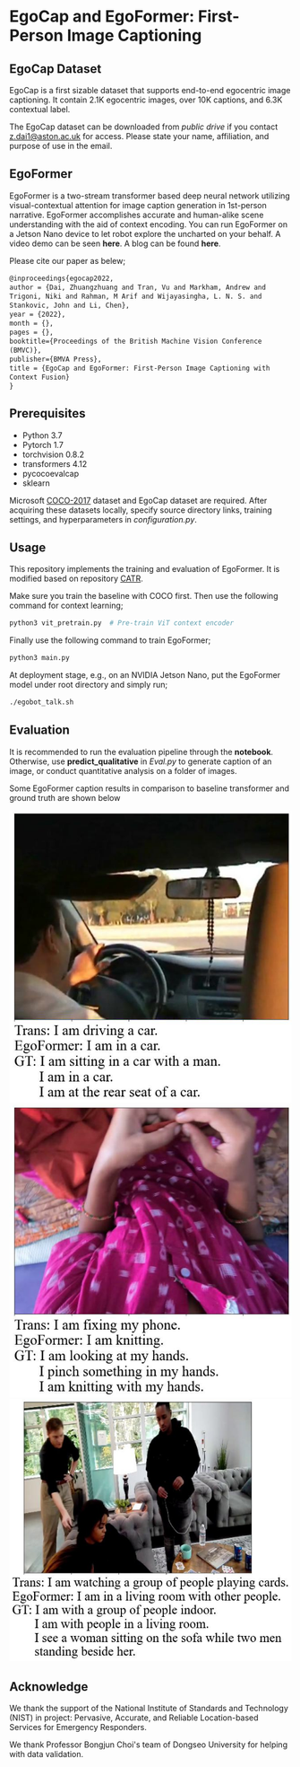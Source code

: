 EgoCap and EgoFormer: First-Person Image Captioning
========

## EgoCap Dataset ##

EgoCap is a first sizable dataset that supports end-to-end egocentric image captioning. It contain 2.1K egocentric images, over 10K captions, and 6.3K contextual
label.

The EgoCap dataset can be downloaded from *public drive* if you contact z.dai1@aston.ac.uk for access. Please state your name, affiliation, and purpose of use in the email.

## EgoFormer ##

EgoFormer is a two-stream transformer based deep neural network utilizing visual-contextual attention for image caption generation in 1st-person narrative. EgoFormer accomplishes accurate and human-alike scene understanding with the aid of context encoding. You can run EgoFormer on a Jetson Nano device to let robot explore the uncharted on your behalf. A video demo can be seen **here**. A blog can be found **here**.

Please cite our paper as belew;

```
@inproceedings{egocap2022,
author = {Dai, Zhuangzhuang and Tran, Vu and Markham, Andrew and Trigoni, Niki and Rahman, M Arif and Wijayasingha, L. N. S. and Stankovic, John and Li, Chen},
year = {2022},
month = {},
pages = {},
booktitle={Proceedings of the British Machine Vision Conference (BMVC)},
publisher={BMVA Press},
title = {EgoCap and EgoFormer: First-Person Image Captioning with Context Fusion}
}
```

## Prerequisites ##

* Python 3.7
* Pytorch 1.7
* torchvision 0.8.2
* transformers 4.12
* pycocoevalcap
* sklearn

Microsoft [COCO-2017](http://cocodataset.org/#download) dataset and EgoCap dataset are required. After acquiring these datasets locally, specify source directory links, training settings, and hyperparameters in *configuration.py*.

## Usage ##

This repository implements the training and evaluation of EgoFormer. It is modified based on repository [CATR](https://github.com/saahiluppal/catr).

Make sure you train the baseline with COCO first. Then use the following command for context learning;

```python
python3 vit_pretrain.py  # Pre-train ViT context encoder
```

Finally use the following command to train EgoFormer;

```python
python3 main.py
```

At deployment stage, e.g., on an NVIDIA Jetson Nano, put the EgoFormer model under root directory and simply run;

```bash
./egobot_talk.sh
```

## Evaluation ##

It is recommended to run the evaluation pipeline through the **notebook**. Otherwise, use **predict_qualitative** in *Eval.py* to generate caption of an image, or conduct quantitative analysis on a folder of images.

Some EgoFormer caption results in comparison to baseline transformer and ground truth are shown below

<p align="center">
  <img src="Qualitative_samples/fjDvKHkmxs0_119_126.avi00001.jpg" />
  <img src="Qualitative_samples/0ee70fb4-ac6d-4da8-80e6-f5a94834eb10_small.jpg" />
  <img src="Qualitative_samples/0f4e630b-e834-4ff4-9418-ccfdbdc4ee37_small.jpg" />
</p>

## Acknowledge ##

We thank the support of the National Institute of Standards and Technology (NIST) in project: Pervasive, Accurate, and Reliable Location-based Services for Emergency Responders.

We thank Professor Bongjun Choi's team of Dongseo University for helping with data validation.
